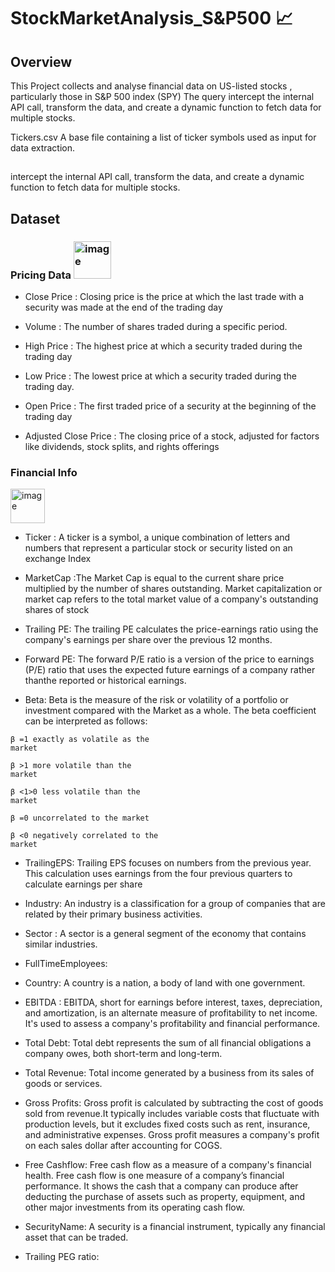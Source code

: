 # StockMarketAnalysis_S&P500 📈 


## Overview 
This Project collects and analyse financial data on US-listed stocks , particularly those in S&P 500 index (SPY) 
The query intercept the internal API call, transform the data, and create a dynamic function to fetch data for multiple stocks.



Tickers.csv
A base file containing a list of ticker symbols used as input for data extraction.
	

## 
intercept the internal API call, transform the data, and create a dynamic function to fetch data for multiple stocks.



## Dataset

### Pricing Data <img width="60" height="60" alt="image" src="https://github.com/user-attachments/assets/7b7b3ea0-9e38-4085-8112-c6e132b853f5" />

-	Close Price :  Closing price is the price at which the last trade with a security was made at the end of the trading day
-	Volume : The number of shares traded during a specific period.

-	High Price : The highest price at which a security traded during the trading day

-	Low Price : The lowest price at which a security traded during the trading day. 

-	Open Price : The first traded price of a security at the beginning of the trading day

-	Adjusted Close Price : The closing price of a stock, adjusted for factors like dividends, stock splits, and rights offerings



### Financial Info 
<img width="55" height="55" alt="image" src="https://github.com/user-attachments/assets/fa4c2e30-9ab2-4350-8980-14131d39cd0c" />



- Ticker : A ticker is a symbol, a unique combination of letters and numbers that represent a particular stock or security listed on an exchange
 Index	
- MarketCap :The Market Cap is equal to the current share price multiplied by the number of shares outstanding.  Market capitalization or market cap refers to the total market value of a company's outstanding shares of stock



- Trailing PE: The trailing PE calculates the price-earnings ratio using the company's earnings per share over the previous 12 months.
- Forward PE: The forward P/E ratio is a version of the price to earnings (P/E) ratio that uses the expected future earnings of a company rather thanthe reported or historical earnings.

- Beta: Beta is the measure of the risk or volatility of a portfolio or investment compared with the Market as a whole. 
The beta coefficient can be interpreted as follows:



<code style="color : name_color">β =1 exactly as volatile as the market</code>

<code style="color : name_color">β >1 more volatile than the market</code>

<code style="color : name_color">β <1>0 less volatile than the market </code>


<code style="color : name_color">β =0 uncorrelated to the market </code>

<code style="color : name_colr">β <0 negatively correlated to the market </code>





- TrailingEPS: Trailing EPS focuses on numbers from the previous year. This calculation uses earnings from the four previous quarters to calculate earnings per share
  
- Industry: An industry is a classification for a group of companies that are related by their primary business activities.
  
- Sector : A sector is a general segment of the economy that contains similar industries.
  
- FullTimeEmployees:

- Country: A country is a nation, a body of land with one government.
  
- EBITDA : EBITDA, short for earnings before interest, taxes, depreciation, and amortization, is an alternate measure of profitability to net income. It's used to assess a company's profitability and financial performance.
  
- Total Debt: Total debt represents the sum of all financial obligations a company owes, both short-term and long-term.

- Total Revenue: Total income generated by a business from its sales of goods or services.

- Gross Profits: Gross profit is calculated by subtracting the cost of goods sold from revenue.It typically includes variable costs that fluctuate with  production levels, but it excludes fixed costs such as rent, insurance, and administrative expenses. Gross profit measures a company's profit on each sales dollar after accounting for COGS.

- Free Cashflow: Free cash flow as a measure of a company's financial health. Free cash flow is one measure of a company’s financial performance. It shows the cash that a company can produce after deducting the purchase of assets such as property, equipment, and other major investments from its operating cash flow.

- SecurityName: A security is a financial instrument, typically any financial asset that can be traded. 	

- Trailing PEG ratio:	
	


